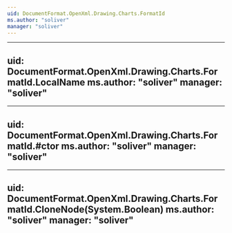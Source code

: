 ```yaml
---
uid: DocumentFormat.OpenXml.Drawing.Charts.FormatId
ms.author: "soliver"
manager: "soliver"
---
```


---
uid: DocumentFormat.OpenXml.Drawing.Charts.FormatId.LocalName
ms.author: "soliver"
manager: "soliver"
---

---
uid: DocumentFormat.OpenXml.Drawing.Charts.FormatId.#ctor
ms.author: "soliver"
manager: "soliver"
---

---
uid: DocumentFormat.OpenXml.Drawing.Charts.FormatId.CloneNode(System.Boolean)
ms.author: "soliver"
manager: "soliver"
---
